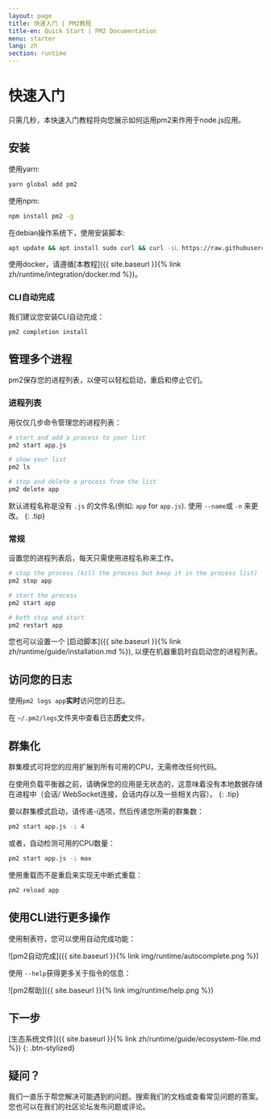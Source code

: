 ```yaml
---
layout: page
title: 快速入门 | PM2教程
title-en: Quick Start | PM2 Documentation
menu: starter
lang: zh
section: runtime
---
```


# 快速入门

只需几秒，本快速入门教程将向您展示如何运用pm2来作用于node.js应用。

## 安装

使用yarn:
```bash
yarn global add pm2
```

使用npm:
```bash
npm install pm2 -g
```

在debian操作系统下，使用安装脚本:

```bash
apt update && apt install sudo curl && curl -sL https://raw.githubusercontent.com/Unitech/pm2/master/packager/setup.deb.sh | sudo -E bash -
```

使用docker，请遵循[本教程]({{ site.baseurl }}{% link zh/runtime/integration/docker.md %})。

### CLI自动完成

我们建议您安装CLI自动完成：

```bash
pm2 completion install
```

## 管理多个进程

pm2保存您的进程列表，以便可以轻松启动，重启和停止它们。

### 进程列表

用仅仅几步命令管理您的进程列表：

```bash
# start and add a process to your list
pm2 start app.js

# show your list
pm2 ls

# stop and delete a process from the list
pm2 delete app
```

默认进程名称是没有 `.js` 的文件名(例如: `app` for `app.js`). 使用 `--name`或 `-n` 来更改。
{: .tip}

### 常规

设置您的进程列表后，每天只需使用进程名称来工作。

```bash
# stop the process (kill the process but keep it in the process list)
pm2 stop app

# start the process
pm2 start app

# both stop and start
pm2 restart app
```

您也可以设置一个 [启动脚本]({{ site.baseurl }}{% link zh/runtime/guide/installation.md %}), 以便在机器重启时自启动您的进程列表。

## 访问您的日志

使用`pm2 logs app`**实时**访问您的日志。

在 `~/.pm2/logs`文件夹中查看日志**历史**文件。

## 群集化

群集模式可将您的应用扩展到所有可用的CPU，无需修改任何代码。

在使用负载平衡器之前，请确保您的应用是无状态的，这意味着没有本地数据存储在进程中（会话/ WebSocket连接，会话内存以及一些相关内容）。
{: .tip}

要以群集模式启动，请传递-i选项，然后传递您所需的群集数：

```bash
pm2 start app.js -i 4
```

或者，自动检测可用的CPU数量：

```bash
pm2 start app.js -i max
```

使用重载而不是重启来实现无中断式重载：

```bash
pm2 reload app
```

## 使用CLI进行更多操作

使用制表符，您可以使用自动完成功能：

![pm2自动完成]({{ site.baseurl }}{% link img/runtime/autocomplete.png %})

使用 `--help`获得更多关于指令的信息：

![pm2帮助]({{ site.baseurl }}{% link img/runtime/help.png %})

## 下一步

[生态系统文件]({{ site.baseurl }}{% link zh/runtime/guide/ecosystem-file.md %})
{: .btn-stylized}

## 疑问？

我们一直乐于帮您解决可能遇到的问题。搜索我们的文档或查看常见问题的答案。您也可以在我们的社区论坛发布问题或评论。


